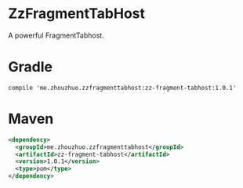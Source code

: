 # ZzFragmentTabHost
A powerful FragmentTabhost.


# Gradle

```
compile 'me.zhouzhuo.zzfragmenttabhost:zz-fragment-tabhost:1.0.1'
```

# Maven

```xml
<dependency>
  <groupId>me.zhouzhuo.zzfragmenttabhost</groupId>
  <artifactId>zz-fragment-tabhost</artifactId>
  <version>1.0.1</version>
  <type>pom</type>
</dependency>
```



